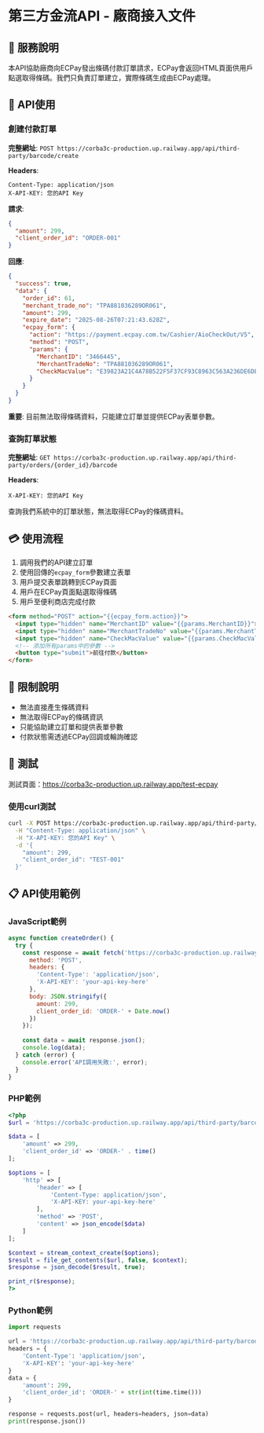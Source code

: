 # 第三方金流API - 廠商接入文件

## 🎯 服務說明
本API協助廠商向ECPay發出條碼付款訂單請求，ECPay會返回HTML頁面供用戶點選取得條碼。我們只負責訂單建立，實際條碼生成由ECPay處理。

## 🚀 API使用

### 創建付款訂單

**完整網址**: `POST https://corba3c-production.up.railway.app/api/third-party/barcode/create`

**Headers**:
```
Content-Type: application/json
X-API-KEY: 您的API Key
```

**請求**:
```json
{
  "amount": 299,
  "client_order_id": "ORDER-001"
}
```

**回應**:
```json
{
  "success": true,
  "data": {
    "order_id": 61,
    "merchant_trade_no": "TPA881036289OR061",
    "amount": 299,
    "expire_date": "2025-08-26T07:21:43.628Z",
    "ecpay_form": {
      "action": "https://payment.ecpay.com.tw/Cashier/AioCheckOut/V5",
      "method": "POST", 
      "params": {
        "MerchantID": "3466445",
        "MerchantTradeNo": "TPA881036289OR061",
        "CheckMacValue": "E39823A21C4A78B522F5F37CF93C8963C563A236DE6DE814547EA07E4BE62D8D"
      }
    }
  }
}
```

**重要**: 目前無法取得條碼資料，只能建立訂單並提供ECPay表單參數。

### 查詢訂單狀態

**完整網址**: `GET https://corba3c-production.up.railway.app/api/third-party/orders/{order_id}/barcode`

**Headers**:
```
X-API-KEY: 您的API Key
```

查詢我們系統中的訂單狀態，無法取得ECPay的條碼資料。

## 💳 使用流程

1. 調用我們的API建立訂單
2. 使用回傳的`ecpay_form`參數建立表單
3. 用戶提交表單跳轉到ECPay頁面
4. 用戶在ECPay頁面點選取得條碼
5. 用戶至便利商店完成付款

```html
<form method="POST" action="{{ecpay_form.action}}">
  <input type="hidden" name="MerchantID" value="{{params.MerchantID}}">
  <input type="hidden" name="MerchantTradeNo" value="{{params.MerchantTradeNo}}">
  <input type="hidden" name="CheckMacValue" value="{{params.CheckMacValue}}">
  <!-- 添加所有params中的參數 -->
  <button type="submit">前往付款</button>
</form>
```

## 🔔 限制說明

- 無法直接產生條碼資料
- 無法取得ECPay的條碼資訊  
- 只能協助建立訂單和提供表單參數
- 付款狀態需透過ECPay回調或輪詢確認

## 🧪 測試

測試頁面：https://corba3c-production.up.railway.app/test-ecpay

### 使用curl測試
```bash
curl -X POST https://corba3c-production.up.railway.app/api/third-party/barcode/create \
  -H "Content-Type: application/json" \
  -H "X-API-KEY: 您的API Key" \
  -d '{
    "amount": 299,
    "client_order_id": "TEST-001"
  }'
```

## 📋 API使用範例

### JavaScript範例
```javascript
async function createOrder() {
  try {
    const response = await fetch('https://corba3c-production.up.railway.app/api/third-party/barcode/create', {
      method: 'POST',
      headers: {
        'Content-Type': 'application/json',
        'X-API-KEY': 'your-api-key-here'
      },
      body: JSON.stringify({
        amount: 299,
        client_order_id: 'ORDER-' + Date.now()
      })
    });
    
    const data = await response.json();
    console.log(data);
  } catch (error) {
    console.error('API調用失敗:', error);
  }
}
```

### PHP範例
```php
<?php
$url = 'https://corba3c-production.up.railway.app/api/third-party/barcode/create';

$data = [
    'amount' => 299,
    'client_order_id' => 'ORDER-' . time()
];

$options = [
    'http' => [
        'header' => [
            'Content-Type: application/json',
            'X-API-KEY: your-api-key-here'
        ],
        'method' => 'POST',
        'content' => json_encode($data)
    ]
];

$context = stream_context_create($options);
$result = file_get_contents($url, false, $context);
$response = json_decode($result, true);

print_r($response);
?>
```

### Python範例
```python
import requests

url = 'https://corba3c-production.up.railway.app/api/third-party/barcode/create'
headers = {
    'Content-Type': 'application/json',
    'X-API-KEY': 'your-api-key-here'
}
data = {
    'amount': 299,
    'client_order_id': 'ORDER-' + str(int(time.time()))
}

response = requests.post(url, headers=headers, json=data)
print(response.json())
```